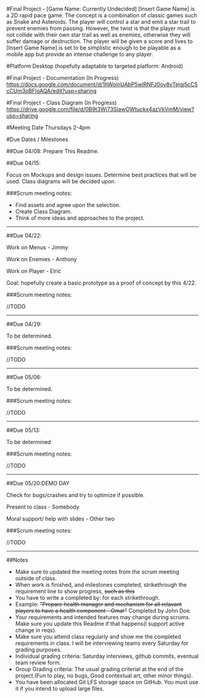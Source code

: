 #Final Project - [Game Name: Currently Undecided]
[Insert Game Name] is a 2D rapid pace game. The concept is a combination of classic games such as Snake and Asteroids. The player will control a star and emit a star trail to prevent enemies from passing. However, the twist is that the player must not collide with their own star trail as well as enemies, otherwise they will suffer damage or destruction. The player will be given a score and lives to 
[Insert Game Name] is set to be simplistic enough to be playable as a mobile app but provide an intense challenge to any player. 

#Platform
Desktop (hopefully adaptable to targeted platform: Android)

#Final Project - Documentation (In Progress)
https://docs.google.com/document/d/1hWoinUAbP5wlRNFJ0ov8vTejgj5cC5cCUm3oBFIoAQA/edit?usp=sharing

#Final Project - Class Diagram (In Progress)
https://drive.google.com/file/d/0B9t3Wj73SIawOWtuckx4azVkVmM/view?usp=sharing

#Meeting Date
Thursdays 2-4pm

#Due Dates / Milestones

##Due 04/08:
Prepare This Readme.


##Due 04/15:

Focus on Mockups and design issues. Determine best practices that will be used. Class diagrams will be decided upon.

###Scrum meeting notes:
* Find assets and agree upon the selection.
* Create Class Diagram.
* Think of more ideas and approaches to the project.

---
##Due 04/22: 

Work on Menus - Jimmy
 
Work on Enemies - Anthony

Work on Player - Elric

Goal: hopefully create a basic prototype as a proof of concept by this 4/22.

###Scrum meeting notes:

//TODO

---
##Due 04/29:

To be determined.

###Scrum meeting notes:

//TODO

---
##Due 05/06:

To be determined.

###Scrum meeting notes:

//TODO

---
##Due 05/13:

To be determined

###Scrum meeting notes:

//TODO

---
##Due 05/20:DEMO DAY

Check for bugs/crashes and try to optimize if possible.

Present to class - Somebody

Moral support/ help with slides - Other two

###Scrum meeting notes:

//TODO

---
##Notes

* Make sure to updated the meeting notes from the scrum meeting outside of class.
* When work is finished, and milestones completed, strikethrough the requirement line to show progress,  ~~such as this~~
* You have to write a completed by: for each strikethrough.
* Example: ~~"Prepare health manager and mechanism for all relavant players to have a health component - Omar"~~ Completed by John Doe.
* Your requirements and intended features may change during scrums. Make sure you update this Readme if that happens(I support active change in reqs).
* Make sure you attend class regularly and show me the completed requirements in class. I will be interviewing teams every Saturday for grading purposes.
* Individual grading criteria: Saturday interviews, github commits, eventual team review form.
* Group Grading criteria: The usual grading criterial at the end of the project.(Fun to play, no bugs, Good contextual art, other minor things).
* You have been allocated Git LFS storage space on GitHub. You must use it if you intend to upload large files.



